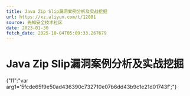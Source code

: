 ```yaml
---
title: Java Zip Slip漏洞案例分析及实战挖掘
url: https://xz.aliyun.com/t/12081
source: 先知安全技术社区
date: 2023-01-30
fetch_date: 2025-10-04T05:09:33.267679
---
```


# Java Zip Slip漏洞案例分析及实战挖掘

{"l1":"var arg1='5fcde65f9e50ad436390c732710e07b6dd43b9c1e21d01743f';"}